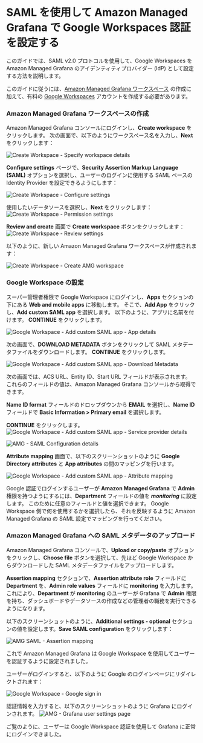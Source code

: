 # SAML を使用して Amazon Managed Grafana で Google Workspaces 認証を設定する

このガイドでは、SAML v2.0 プロトコルを使用して、Google Workspaces を Amazon Managed Grafana のアイデンティティプロバイダー (IdP) として設定する方法を説明します。

このガイドに従うには、[Amazon Managed Grafana ワークスペース][amg-ws] の作成に加えて、有料の [Google Workspaces][google-workspaces] アカウントを作成する必要があります。



### Amazon Managed Grafana ワークスペースの作成

Amazon Managed Grafana コンソールにログインし、**Create workspace** をクリックします。
次の画面で、以下のようにワークスペース名を入力し、**Next** をクリックします：

![Create Workspace - Specify workspace details](../images/amg-saml-google-auth/1.png)

**Configure settings** ページで、**Security Assertion Markup Language (SAML)** オプションを選択し、ユーザーのログインに使用する SAML ベースの Identity Provider を設定できるようにします：

![Create Workspace - Configure settings](../images/amg-saml-google-auth/2.png)

使用したいデータソースを選択し、**Next** をクリックします：
![Create Workspace - Permission settings](../images/amg-saml-google-auth/3.png)

**Review and create** 画面で **Create workspace** ボタンをクリックします：
![Create Workspace - Review settings](../images/amg-saml-google-auth/4.png)

以下のように、新しい Amazon Managed Grafana ワークスペースが作成されます：

![Create Workspace - Create AMG workspace](../images/amg-saml-google-auth/5.png)



### Google Workspace の設定

スーパー管理者権限で Google Workspace にログインし、**Apps** セクションの下にある **Web and mobile apps** に移動します。
そこで、**Add App** をクリックし、**Add custom SAML app** を選択します。
以下のように、アプリに名前を付けます。
**CONTINUE** をクリックします。

![Google Workspace - Add custom SAML app - App details](../images/amg-saml-google-auth/6.png)

次の画面で、**DOWNLOAD METADATA** ボタンをクリックして SAML メタデータファイルをダウンロードします。
**CONTINUE** をクリックします。

![Google Workspace - Add custom SAML app - Download Metadata](../images/amg-saml-google-auth/7.png)

次の画面では、ACS URL、Entity ID、Start URL フィールドが表示されます。
これらのフィールドの値は、Amazon Managed Grafana コンソールから取得できます。

**Name ID format** フィールドのドロップダウンから **EMAIL** を選択し、**Name ID** フィールドで **Basic Information > Primary email** を選択します。

**CONTINUE** をクリックします。
![Google Workspace - Add custom SAML app - Service provider details](../images/amg-saml-google-auth/8.png)

![AMG - SAML Configuration details](../images/amg-saml-google-auth/9.png)

**Attribute mapping** 画面で、以下のスクリーンショットのように **Google Directory attributes** と **App attributes** の間のマッピングを行います。

![Google Workspace - Add custom SAML app - Attribute mapping](../images/amg-saml-google-auth/10.png)

Google 認証でログインするユーザーが **Amazon Managed Grafana** で **Admin** 権限を持つようにするには、**Department** フィールドの値を ***monitoring*** に設定します。
このために任意のフィールドと値を選択できます。
Google Workspace 側で何を使用するかを選択したら、それを反映するように Amazon Managed Grafana の SAML 設定でマッピングを行ってください。



### Amazon Managed Grafana への SAML メタデータのアップロード

Amazon Managed Grafana コンソールで、**Upload or copy/paste** オプションをクリックし、**Choose file** ボタンを選択して、先ほど Google Workspace からダウンロードした SAML メタデータファイルをアップロードします。

**Assertion mapping** セクションで、**Assertion attribute role** フィールドに **Department** を、**Admin role values** フィールドに **monitoring** を入力します。
これにより、**Department** が **monitoring** のユーザーが Grafana で **Admin** 権限を持ち、ダッシュボードやデータソースの作成などの管理者の職務を実行できるようになります。

以下のスクリーンショットのように、**Additional settings - optional** セクションの値を設定します。**Save SAML configuration** をクリックします：

![AMG SAML - Assertion mapping](../images/amg-saml-google-auth/11.png)

これで Amazon Managed Grafana は Google Workspace を使用してユーザーを認証するように設定されました。

ユーザーがログインすると、以下のように Google のログインページにリダイレクトされます：

![Google Workspace - Google sign in](../images/amg-saml-google-auth/12.png)

認証情報を入力すると、以下のスクリーンショットのように Grafana にログインされます。
![AMG - Grafana user settings page](../images/amg-saml-google-auth/13.png)

ご覧のように、ユーザーは Google Workspace 認証を使用して Grafana に正常にログインできました。

[google-workspaces]: https://workspace.google.com/
[amg-ws]: https://docs.aws.amazon.com/ja_jp/grafana/latest/userguide/getting-started-with-AMG.html
